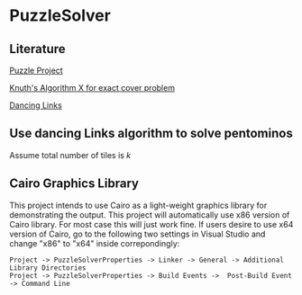 # PuzzleSolver
## Literature
[Puzzle Project](http://www.cs.virginia.edu/~robins/cs6161/PuzzleProject.pdf)

[Knuth's Algorithm X for exact cover problem](https://en.wikipedia.org/wiki/Knuth%27s_Algorithm_X)

[Dancing Links](https://en.wikipedia.org/wiki/Dancing_Links)

## Use dancing Links algorithm to solve pentominos
Assume total number of tiles is _k_


## Cairo Graphics Library
This project intends to use Cairo as a light-weight graphics library for demonstrating the output.
This project will automatically use x86 version of Cairo library. For most case this will just work fine.
If users desire to use x64 version of Cairo, go to the following two settings in Visual Studio and change "x86" to "x64" inside correpondingly:
```
Project -> PuzzleSolverProperties -> Linker -> General -> Additional Library Directories
Project -> PuzzleSolverProperties -> Build Events ->  Post-Build Event -> Command Line
```
